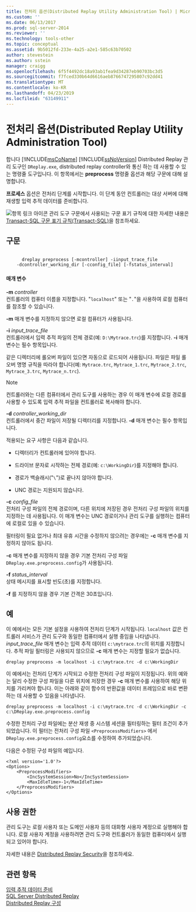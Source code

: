 ```yaml
---
title: 전처리 옵션(Distributed Replay Utility Administration Tool) | Microsoft Docs
ms.custom: ''
ms.date: 06/13/2017
ms.prod: sql-server-2014
ms.reviewer: ''
ms.technology: tools-other
ms.topic: conceptual
ms.assetid: 9b5012fd-233e-4a25-a2e1-585c63b70502
author: stevestein
ms.author: sstein
manager: craigg
ms.openlocfilehash: 6f5f4492dc18a93ab1fea9d34287eb90703bc3d5
ms.sourcegitcommit: f7fced330b64d6616aeb8766747295807c92dd41
ms.translationtype: MT
ms.contentlocale: ko-KR
ms.lasthandoff: 04/23/2019
ms.locfileid: "63149911"
---
```

# <a name="preprocess-option-distributed-replay-administration-tool"></a>전처리 옵션(Distributed Replay Utility Administration Tool)
  합니다 [!INCLUDE[msCoName](../../includes/msconame-md.md)] [!INCLUDE[ssNoVersion](../../includes/ssnoversion-md.md)] Distributed Replay 관리 도구인 `DReplay.exe`, distributed replay controller와 통신 하는 데 사용할 수 있는 명령줄 도구입니다. 이 항목에서는 **preprocess** 명령줄 옵션과 해당 구문에 대해 설명합니다.  
  
 **프로세스** 옵션은 전처리 단계를 시작합니다. 이 단계 동안 컨트롤러는 대상 서버에 대해 재생할 입력 추적 데이터를 준비합니다.  
  
 ![항목 링크 아이콘](../../database-engine/media/topic-link.gif "항목 링크 아이콘") 관리 도구 구문에서 사용되는 구문 표기 규칙에 대한 자세한 내용은 [Transact-SQL 구문 표기 규칙&#40;Transact-SQL&#41;](/sql/t-sql/language-elements/transact-sql-syntax-conventions-transact-sql)을 참조하세요.  
  
## <a name="syntax"></a>구문  
  
```  
  
      dreplay preprocess [-mcontroller] -iinput_trace_file  
    -dcontroller_working_dir [-cconfig_file] [-fstatus_interval]  
```  
  
#### <a name="parameters"></a>매개 변수  
 **-m** *controller*  
 컨트롤러의 컴퓨터 이름을 지정합니다. "`localhost`" 또는 "`.`"을 사용하여 로컬 컴퓨터를 참조할 수 있습니다.  
  
 **-m** 매개 변수를 지정하지 않으면 로컬 컴퓨터가 사용됩니다.  
  
 **-i** *input_trace_file*  
 컨트롤러에서 입력 추적 파일의 전체 경로(예: `D:\Mytrace.trc`)를 지정합니다. **-i** 매개 변수는 필수 항목입니다.  
  
 같은 디렉터리에 롤오버 파일이 있으면 자동으로 로드되어 사용됩니다. 파일은 파일 롤오버 명명 규칙을 따라야 합니다(예: `Mytrace.trc`, `Mytrace_1.trc`, `Mytrace_2.trc`, `Mytrace_3.trc`, `Mytrace_n.trc`).  
  
> [!NOTE]  
>  컨트롤러와는 다른 컴퓨터에서 관리 도구를 사용하는 경우 이 매개 변수에 로컬 경로를 사용할 수 있도록 입력 추적 파일을 컨트롤러로 복사해야 합니다.  
  
 **-d** *controller_working_dir*  
 컨트롤러에서 중간 파일이 저장될 디렉터리를 지정합니다. **-d** 매개 변수는 필수 항목입니다.  
  
 적용되는 요구 사항은 다음과 같습니다.  
  
-   디렉터리가 컨트롤러에 있어야 합니다.  
  
-   드라이브 문자로 시작하는 전체 경로(예: `c:\WorkingDir`)를 지정해야 합니다.  
  
-   경로가 백슬래시("`\`")로 끝나지 않아야 합니다.  
  
-   UNC 경로는 지원되지 않습니다.  
  
 **-c** *config_file*  
 전처리 구성 파일의 전체 경로이며, 다른 위치에 저장된 경우 전처리 구성 파일의 위치를 지정하는 데 사용됩니다. 이 매개 변수는 UNC 경로이거나 관리 도구를 실행하는 컴퓨터에 로컬로 있을 수 있습니다.  
  
 필터링이 필요 없거나 최대 유휴 시간을 수정하지 않으려는 경우에는 **-c** 매개 변수를 지정하지 않아도 됩니다.  
  
 **-c** 매개 변수를 지정하지 않을 경우 기본 전처리 구성 파일 `DReplay.exe.preprocess.config`가 사용됩니다.  
  
 **-f** *status_interval*  
 상태 메시지를 표시할 빈도(초)를 지정합니다.  
  
 **-f** 를 지정하지 않을 경우 기본 간격은 30초입니다.  
  
## <a name="examples"></a>예  
 이 예에서는 모든 기본 설정을 사용하여 전처리 단계가 시작됩니다. `localhost` 값은 컨트롤러 서비스가 관리 도구와 동일한 컴퓨터에서 실행 중임을 나타냅니다. *input_trace_file* 매개 변수는 입력 추적 데이터 `c:\mytrace.trc`의 위치를 지정합니다. 추적 파일 필터링은 사용되지 않으므로 **-c** 매개 변수는 지정할 필요가 없습니다.  
  
```  
dreplay preprocess -m localhost -i c:\mytrace.trc -d c:\WorkingDir  
```  
  
 이 예에서는 전처리 단계가 시작되고 수정한 전처리 구성 파일이 지정됩니다. 위의 예와는 달리 수정한 구성 파일을 다른 위치에 저장한 경우 **-c** 매개 변수를 사용하여 해당 위치를 가리켜야 합니다. 이는 아래와 같이 함수의 반환값을 데이터 프레임으로 바로 변환하는 데 사용할 수 있음을 나타냅니다.  
  
```  
dreplay preprocess -m localhost -i c:\mytrace.trc -d c:\WorkingDir -c c:\DReplay.exe.preprocess.config  
```  
  
 수정한 전처리 구성 파일에는 분산 재생 중 시스템 세션을 필터링하는 필터 조건이 추가되었습니다. 이 필터는 전처리 구성 파일 `<PreprocessModifiers>` 에서 `DReplay.exe.preprocess.config`요소를 수정하여 추가되었습니다.  
  
 다음은 수정된 구성 파일의 예입니다.  
  
```  
<?xml version='1.0'?>  
<Options>  
    <PreprocessModifiers>  
        <IncSystemSession>No</IncSystemSession>  
        <MaxIdleTime>-1</MaxIdleTime>  
    </PreprocessModifiers>  
</Options>  
```  
  
## <a name="permissions"></a>사용 권한  
 관리 도구는 로컬 사용자 또는 도메인 사용자 등의 대화형 사용자 계정으로 실행해야 합니다. 로컬 사용자 계정을 사용하려면 관리 도구와 컨트롤러가 동일한 컴퓨터에서 실행되고 있어야 합니다.  
  
 자세한 내용은 [Distributed Replay Security](distributed-replay-security.md)을 참조하세요.  
  
## <a name="see-also"></a>관련 항목  
 [입력 추적 데이터 준비](prepare-the-input-trace-data.md)   
 [SQL Server Distributed Replay](sql-server-distributed-replay.md)   
 [Distributed Replay 구성](configure-distributed-replay.md)  
  
  
